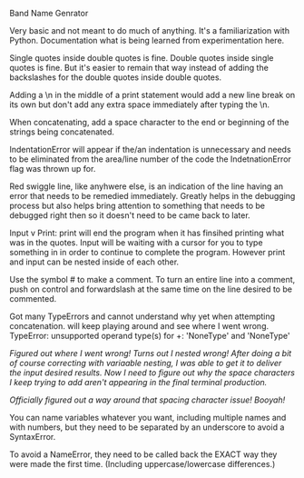 Band Name Genrator

Very basic and not meant to do much of anything. It's a familiarization with Python. Documentation what is being learned from experimentation here.

Single quotes inside double quotes is fine. Double quotes inside single quotes is fine. But it's easier to remain that way instead of adding the backslashes for the double quotes inside double quotes.

Adding a \n in the middle of a print statement would add a new line break on its own but don't add any extra space immediately after typing the \n.

When concatenating, add a space character to the end or beginning of the strings being concatenated.

IndentationError will appear if the/an indentation is unnecessary and needs to be eliminated from the area/line number of the code the IndetnationError flag was thrown up for.

Red swiggle line, like anyhwere else, is an indication of the line having an error that needs to be remedied immediately. Greatly helps in the debugging process but also helps bring attention to something that needs to be debugged right then so it doesn't need to be came back to later.

Input v Print: print will end the program when it has finsihed printing what was in the quotes. Input will be waiting with a cursor for you to type something in in order to continue to complete the program. However print and input can be nested inside of each other.

Use the symbol # to make a comment. To turn an entire line into a comment, push on control and forwardslash at the same time on the line desired to be commented.

Got many TypeErrors and cannot understand why yet when attempting concatenation. will keep playing around and see where I went wrong.
TypeError: unsupported operand type(s) for +: 'NoneType' and 'NoneType'

*Figured out where I went wrong! Turns out I nested wrong! After doing a bit of course correcting with variaable nesting, I was able to get it to deliver the input desired results. Now I need to figure out why the space characters I keep trying to add aren't appearing in the final terminal production.*

*Officially figured out a way around that spacing character issue! Booyah!*

You can name variables whatever you want, including multiple names and with numbers, but they need to be separated by an underscore to avoid a SyntaxError.

To avoid a NameError, they need to be called back the EXACT way they were made the first time. (Including uppercase/lowercase differences.)
